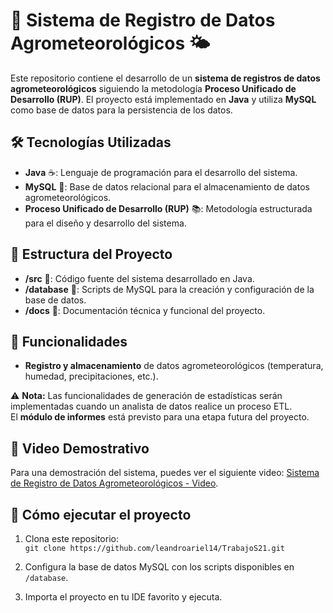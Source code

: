 # 🌿 Sistema de Registro de Datos Agrometeorológicos 🌤️

Este repositorio contiene el desarrollo de un **sistema de registros de datos agrometeorológicos** siguiendo la metodología **Proceso Unificado de Desarrollo (RUP)**. El proyecto está implementado en **Java** y utiliza **MySQL** como base de datos para la persistencia de los datos.

## 🛠️ Tecnologías Utilizadas

- **Java** ☕️: Lenguaje de programación para el desarrollo del sistema.
- **MySQL** 💾: Base de datos relacional para el almacenamiento de datos agrometeorológicos.
- **Proceso Unificado de Desarrollo (RUP)** 📚: Metodología estructurada para el diseño y desarrollo del sistema.

## 📂 Estructura del Proyecto

- **/src** 📁: Código fuente del sistema desarrollado en Java.
- **/database** 💾: Scripts de MySQL para la creación y configuración de la base de datos.
- **/docs** 📝: Documentación técnica y funcional del proyecto.

## 🌱 Funcionalidades

- **Registro y almacenamiento** de datos agrometeorológicos (temperatura, humedad, precipitaciones, etc.).

⚠️ **Nota:** Las funcionalidades de generación de estadísticas serán implementadas cuando un analista de datos realice un proceso ETL.  
El **módulo de informes** está previsto para una etapa futura del proyecto.

## 🎥 Video Demostrativo

Para una demostración del sistema, puedes ver el siguiente video: [Sistema de Registro de Datos Agrometeorológicos - Video](https://youtu.be/2AE-POHlcwk).

## 🚀 Cómo ejecutar el proyecto

1. Clona este repositorio:  
   `git clone https://github.com/leandroariel14/TrabajoS21.git`
   
2. Configura la base de datos MySQL con los scripts disponibles en `/database`.

3. Importa el proyecto en tu IDE favorito y ejecuta.
